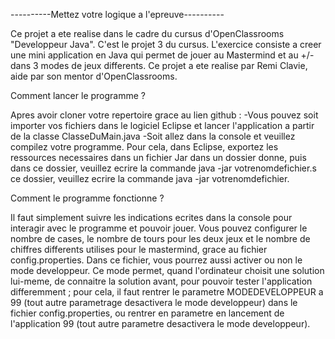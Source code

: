 ----------Mettez votre logique a l'epreuve----------

Ce projet a ete realise dans le cadre du cursus d'OpenClassrooms "Developpeur Java". C'est le projet 3 du cursus.
L'exercice consiste a creer une mini application en Java qui permet de jouer au Mastermind et au +/- dans 3 modes de jeux
differents. Ce projet a ete realise par Remi Clavie, aide par son mentor d'OpenClassrooms. 

Comment lancer le programme ?

Apres avoir cloner votre repertoire grace au lien github :
-Vous pouvez soit importer vos fichiers dans le logiciel Eclipse et lancer l'application a partir de la classe ClasseDuMain.java
-Soit allez dans la console et veuillez compilez votre programme. Pour cela, dans Eclipse, exportez les ressources necessaires dans un fichier Jar dans un dossier donne, puis dans ce dossier, veuillez ecrire la commande java -jar votrenomdefichier.s ce dossier, veuillez ecrire la commande java -jar votrenomdefichier.

Comment le programme fonctionne ?

Il faut simplement suivre les indications ecrites dans la console pour interagir avec le programme et pouvoir jouer.
Vous pouvez configurer le nombre de cases, le nombre de tours pour les deux jeux et le nombre de chiffres differents
utilises pour le mastermind, grace au fichier config.properties. Dans ce fichier, vous pourrez aussi activer ou non le 
mode developpeur. Ce mode permet, quand l'ordinateur choisit une solution lui-meme, de connaitre la solution avant, pour 
pouvoir tester l'application differemment ; pour cela, il faut rentrer le parametre MODEDEVELOPPEUR a 99 (tout autre
parametrage desactivera le mode developpeur) dans le fichier config.properties, ou rentrer en parametre en lancement de l'application 99
(tout autre parametre desactivera le mode developpeur).
